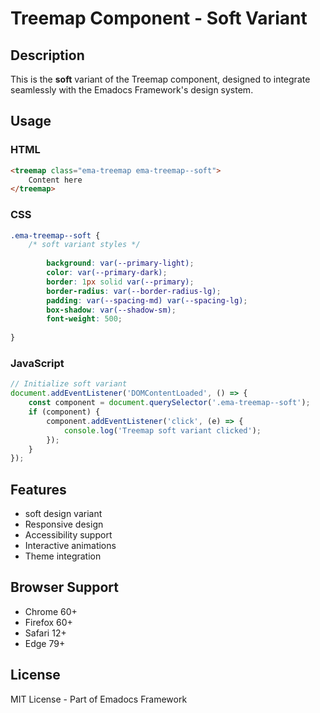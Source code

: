 # Treemap Component - Soft Variant

## Description
This is the **soft** variant of the Treemap component, designed to integrate seamlessly with the Emadocs Framework's design system.

## Usage

### HTML
```html
<treemap class="ema-treemap ema-treemap--soft">
    Content here
</treemap>
```

### CSS
```css
.ema-treemap--soft {
    /* soft variant styles */
    
        background: var(--primary-light);
        color: var(--primary-dark);
        border: 1px solid var(--primary);
        border-radius: var(--border-radius-lg);
        padding: var(--spacing-md) var(--spacing-lg);
        box-shadow: var(--shadow-sm);
        font-weight: 500;
    
}
```

### JavaScript
```javascript
// Initialize soft variant
document.addEventListener('DOMContentLoaded', () => {
    const component = document.querySelector('.ema-treemap--soft');
    if (component) {
        component.addEventListener('click', (e) => {
            console.log('Treemap soft variant clicked');
        });
    }
});
```

## Features
- soft design variant
- Responsive design
- Accessibility support
- Interactive animations
- Theme integration

## Browser Support
- Chrome 60+
- Firefox 60+
- Safari 12+
- Edge 79+

## License
MIT License - Part of Emadocs Framework
